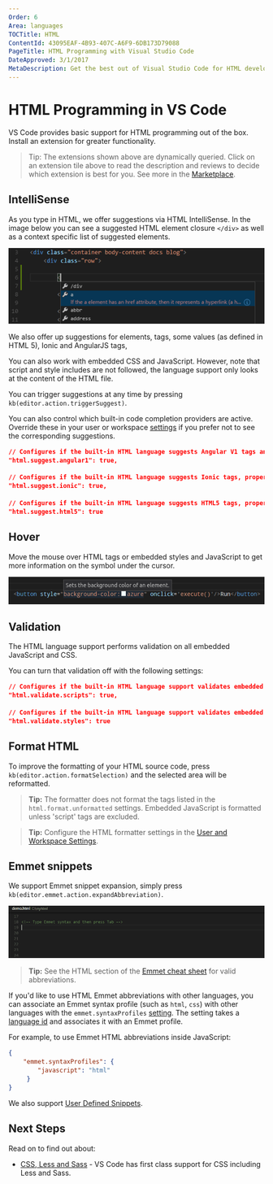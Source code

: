 ```yaml
---
Order: 6
Area: languages
TOCTitle: HTML
ContentId: 43095EAF-4B93-407C-A6F9-6DB173D79088
PageTitle: HTML Programming with Visual Studio Code
DateApproved: 3/1/2017
MetaDescription: Get the best out of Visual Studio Code for HTML development
---
```

# HTML Programming in VS Code

VS Code provides basic support for HTML programming out of the box. Install an extension for greater functionality.

<div class="marketplace-extensions-html"></div>

> Tip: The extensions shown above are dynamically queried. Click on an extension tile above to read the description and reviews to decide which extension is best for you. See more in the [Marketplace](https://marketplace.visualstudio.com).

## IntelliSense

As you type in HTML, we offer suggestions via HTML IntelliSense.  In the image below you can see a suggested HTML element closure `</div>` as well as a context specific list of suggested elements.

![HTML IntelliSense](images/html/htmlintellisense.png)

We also offer up suggestions for elements, tags, some values (as defined in HTML 5), Ionic and AngularJS tags,

You can also work with embedded CSS and JavaScript. However, note that script and style includes are not followed, the language support only looks at the content of the HTML file.

You can trigger suggestions at any time by pressing `kb(editor.action.triggerSuggest)`.

You can also control which built-in code completion providers are active. Override these in your user or workspace [settings](/docs/getstarted/settings.md) if you prefer not to see the corresponding suggestions.

```json
// Configures if the built-in HTML language suggests Angular V1 tags and properties.
"html.suggest.angular1": true,

// Configures if the built-in HTML language suggests Ionic tags, properties and values.
"html.suggest.ionic": true,

// Configures if the built-in HTML language suggests HTML5 tags, properties and values.
"html.suggest.html5": true
```

## Hover

Move the mouse over HTML tags or embedded styles and JavaScript to get more information on the symbol under the cursor.

![HTML Hover](images/html/htmlhover.png)

## Validation

The HTML language support performs validation on all embedded JavaScript and CSS.

You can turn that validation off with the following settings:

```json
// Configures if the built-in HTML language support validates embedded scripts.
"html.validate.scripts": true,

// Configures if the built-in HTML language support validates embedded styles.
"html.validate.styles": true
```

## Format HTML

To improve the formatting of your HTML source code, press `kb(editor.action.formatSelection)` and the selected area will be reformatted.

>**Tip:** The formatter does not format the tags listed in the `html.format.unformatted` settings. Embedded JavaScript is formatted unless 'script' tags are excluded.

>**Tip:** Configure the HTML formatter settings in the [User and Workspace Settings](/docs/getstarted/settings.md).

## Emmet snippets

We support Emmet snippet expansion, simply press `kb(editor.emmet.action.expandAbbreviation)`.

![Emmet HTML support built-in](images/html/emmetsnippet.gif)

>**Tip:** See the HTML section of the [Emmet cheat sheet](http://docs.emmet.io/cheat-sheet) for valid abbreviations.

If you'd like to use HTML Emmet abbreviations with other languages, you can associate an Emmet syntax profile (such as `html`, `css`) with other languages with the `emmet.syntaxProfiles` [setting](/docs/getstarted/settings.md). The setting takes a [language id](/docs/languages/overview.md#language-id) and associates it with an Emmet profile.

For example, to use Emmet HTML abbreviations inside JavaScript:

```json
{
    "emmet.syntaxProfiles": {
        "javascript": "html"
     }
}
```

We also support [User Defined Snippets](/docs/editor/userdefinedsnippets.md).

## Next Steps

Read on to find out about:

* [CSS, Less and Sass](/docs/languages/css.md) - VS Code has first class support for CSS including Less and Sass.
